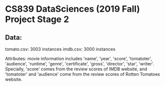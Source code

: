 # CS839 DataSciences (2019 Fall) Project Stage 2

## Data:
tomato.csv: 3003 instances 
imdb.csv: 3000 instances

Attributes: movie information includes 'name', 'year', 'score', 'tomatoter', 'audience', 'runtime', 'genre', 'certificate', 'gross', 'director', 'star', 'writer'. Specially, 'score' comes from the review scores of IMDB website, and 'tomatoter' and 'audience' come from the review scores of Rotten Tomatoes website. 
